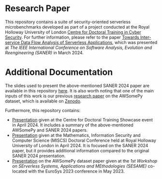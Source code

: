 # Research Paper
This repository contains a suite of security-oriented serverless microbenchmarks developed as part of a project conducted at the Royal Holloway University of London [Centre for Doctoral Training in Cyber Security](https://www.royalholloway.ac.uk/research-and-teaching/departments-and-schools/information-security/studying-here/centre-for-doctoral-training-in-cyber-security-for-the-everyday). For further information, please refer to the paper [Towards Inter-service Data Flow Analysis of Serverless Applications](https://conf.researchr.org/details/saner-2024/saner-2024-early-research-achievement--era--track-/99/Towards-Inter-service-Data-Flow-Analysis-of-Serverless-Applications), which was presented at _The IEEE International Conference on Software Analysis, Evolution and Reengineering (SANER)_ in March 2024.

# Additional Documentation
The slides used to present the above-mentioned SANER 2024 paper are available in this repository [here](./docs/SANER24_Data_Flow_Analysis_Serverless_Presentation.pdf). It is also worth noting that one of the main inputs of this work is our previous [research paper](https://dl.acm.org/doi/abs/10.1145/3592533.3592811) on the AWSomePy dataset, which is available on [Zenodo](https://zenodo.org/records/7838077).

Furthermore, this repository contains:

* [Presentation](./docs/Static_Analysis_of_Serverless_Applications_Recent_Results.pdf) given at the Centre for Doctoral Training Showcase event in April 2024. It includes a summary of the above-mentioned AWSomePy and SANER 2024 papers.
* [Presentation](./docs/MISCS_Data_Flow_Analysis_Serverless_Presentation.pdf) given at the Mathematics, Information Security and Computer Science (MISCS) Doctoral Conference held at Royal Holloway University of London in April 2024. It is focused on the SANER 2024 paper, but it provides additional information compared to the original SANER 2024 presentation.
* [Presentation](./docs/SESAME_AWSomePy_Dataset_Presentation.pdf) on the AWSomePy dataset paper given at the _1st Workshop on SErverless Systems, Applications and MEthodologies (SESAME)_ co-located with the EuroSys 2023 conference in May 2023.

